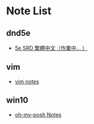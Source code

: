 # Note List

## dnd5e

- [5e SRD 繁體中文（作業中... ）](https://github.com/jchans/jchans.github.io/blob/master/notes/dnd5e/5e_SRD_hans_ct_WIP.md)


## vim

- [vim notes](https://github.com/jchans/jchans.github.io/blob/master/notes/vim_practice/vim_notes.md)


## win10

- [oh-my-posh Notes](https://github.com/jchans/jchans.github.io/blob/master/notes/win10/oh-my-posh_notes.md)